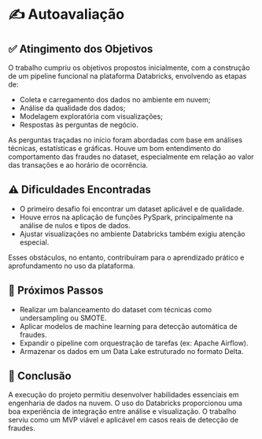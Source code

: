 # ✍️ Autoavaliação

## ✅ Atingimento dos Objetivos

O trabalho cumpriu os objetivos propostos inicialmente, com a construção de um pipeline funcional na plataforma Databricks, envolvendo as etapas de:

- Coleta e carregamento dos dados no ambiente em nuvem;
- Análise da qualidade dos dados;
- Modelagem exploratória com visualizações;
- Respostas às perguntas de negócio.

As perguntas traçadas no início foram abordadas com base em análises técnicas, estatísticas e gráficas. Houve um bom entendimento do comportamento das fraudes no dataset, especialmente em relação ao valor das transações e ao horário de ocorrência.

## ⚠️ Dificuldades Encontradas

- O primeiro desafio foi encontrar um dataset aplicável e de qualidade.
- Houve erros na aplicação de funções PySpark, principalmente na análise de nulos e tipos de dados.
- Ajustar visualizações no ambiente Databricks também exigiu atenção especial.

Esses obstáculos, no entanto, contribuíram para o aprendizado prático e aprofundamento no uso da plataforma.

## 🚀 Próximos Passos

- Realizar um balanceamento do dataset com técnicas como undersampling ou SMOTE.
- Aplicar modelos de machine learning para detecção automática de fraudes.
- Expandir o pipeline com orquestração de tarefas (ex: Apache Airflow).
- Armazenar os dados em um Data Lake estruturado no formato Delta.

## 🧠 Conclusão

A execução do projeto permitiu desenvolver habilidades essenciais em engenharia de dados na nuvem. O uso do Databricks proporcionou uma boa experiência de integração entre análise e visualização. O trabalho serviu como um MVP viável e aplicável em casos reais de detecção de fraudes.